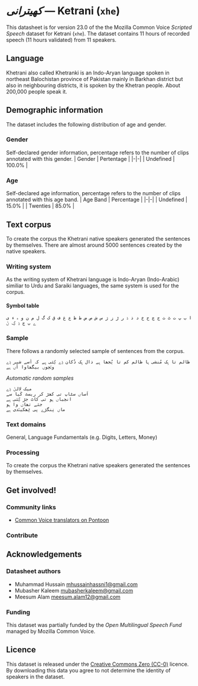 # *کھیترانی* &mdash; Ketrani (`xhe`)
This datasheet is for version 23.0 of the the Mozilla Common Voice *Scripted Speech* dataset 
for Ketrani (`xhe`). The dataset contains 11 hours of recorded
speech (11 hours validated) from 11 speakers.

## Language
Khetrani also called Khetranki is an Indo-Aryan language spoken in northeast Balochistan province of Pakistan mainly in Barkhan district but also in neighbouring districts, it is spoken by the Khetran people. About 200,000 people speak it.
<!-- {{LANGUAGE_DESCRIPTION}} -->
<!-- Provide a brief (1-2 paragraph) description of your language -->

## Demographic information
The dataset includes the following distribution of age and gender.
<!-- You can get a lot of the information in this section from https://analyzer.cv-toolbox.web.tr/browse -->

### Gender
Self-declared gender information, percentage refers to the number of clips annotated with this gender.
| Gender | Pertentage |
|-|-|
| Undefined | 100.0% |
<!-- {{GENDER_TABLE}} -->
<!-- @ AUTOMATICALLY GENERATED @ -->
<!-- | Gender | Frequency |
|--------|-----------|
| male, masculine | ? |
| undeclared | ? |
| female, feminine | ? | -->

### Age
Self-declared age information, percentage refers to the number of clips annotated with this age band.
| Age Band | Percentage |
|-|-|
| Undefined | 15.0% |
| Twenties | 85.0% |
<!-- {{AGE_TABLE}} -->
<!-- @ AUTOMATICALLY GENERATED @ -->
<!-- | Age band | Frequency |
|----------|-----------|
| teens | ? |
| twenties | ? |
| thirties | ? |
| fourties | ? |
| fifties | ? |
   ...if other age ranges are present in your data, add rows... -->

## Text corpus
To create the corpus the Khetrani native speakers generated the sentences by themselves. There are almost around 5000 sentences created by the native speakers.
<!-- {{TEXT_CORPUS_DESCRIPTION}} -->
<!-- @ OPTIONAL @ -->
<!-- An overview of the text corpus, with information such as average length (in characters and words) of validated sentences. -->

### Writing system
As the writing system of Khetrani language is Indo-Aryan (Indo-Arabic) similiar to Urdu and Saraiki languages, the same system is used for the corpus.
<!-- {{WRITING_SYSTEM_DESCRIPTION}} -->
<!-- @ OPTIONAL @ -->
<!-- A description of the writing system (or writing systems) used in the text corpus -->

#### Symbol table
```ا ب پ ت ٹ ث ج چ ح خ د ذ ڈ ر ڑ ز ژ س ش ص ض ط ظ ع غ ف ق ک گ ل م ن و ہ ء ی ے ٻ ڄ ڋ ڳ ݨ```
<!-- {{ALPHABET_TABLE}} -->
<!-- @ OPTIONAL @ -->
<!-- If the writing system is alphabetic, you can include the valid alphabet here -->

### Sample
There follows a randomly selected sample of sentences from the corpus.
```
ظالم تا ہِک مُنشی ہا ظالم کم تا ٻُجھا ہِے ذال ہِک دُکان ݙے ڳئی ہِے کہ اَسے شیر ݙے ون٘ڄوں بیگھاوا آں ہِے
```

*Automatic random samples*

```
میک لالݨ ݙے
اَساں سٹاپ تی کھڑ کر ریسٹ کَیا سے
انڄیاں ہو تی کاٹ جڑ ڳئی ہِے
جئے تھاں وا ہو
ماں نِنگڑے پی ٹِھکین٘دی ہے
```
<!-- {{SENTENCES_SAMPLE}} -->

### Text domains
General, Language Fundamentals (e.g. Digits, Letters, Money)
<!-- {{TEXT_DOMAIN_DESCRIPTION}} -->
<!-- @ OPTIONAL @ -->
<!-- What text domains are represented in the corpus? -->

### Processing
To create the corpus the Khetrani native speakers generated the sentences by themselves.
<!-- {{PROCESSING_DESCRIPTION}} -->
<!-- @ OPTIONAL @ -->
<!-- How has the text data been processed -->

## Get involved!

### Community links
* [Common Voice translators on Pontoon](https://pontoon.mozilla.org/xhe/common-voice/contributors/)

### Contribute
<!-- {{CONTRIBUTE_LINKS_LIST}} -->
<!-- Here you can include links for how to contribute to the dataset -->

## Acknowledgements

### Datasheet authors
* Muhammad Hussain <mhussainhassni1@gmail.com>
* Mubasher Kaleem <mubasherkaleem@gmail.com>
* Meesum Alam <meesum.alam12@gmail.com>
<!-- {{DATASHEET_AUTHORS_LIST}} -->
<!-- A list in the format of: Your Name <email@email.com> -->

### Funding
This dataset was partially funded by the *Open Multilingual Speech Fund* managed by Mozilla Common Voice.
<!-- {{FUNDING_DESCRIPTION}} -->
<!-- @ OPTIONAL @ -->
<!-- If you received any funding, you can include the acknowledgement here -->

## Licence
This dataset is released under the [Creative Commons Zero (CC-0)](https://creativecommons.org/public-domain/cc0/) licence. By downloading this data
you agree to not determine the identity of speakers in the dataset.